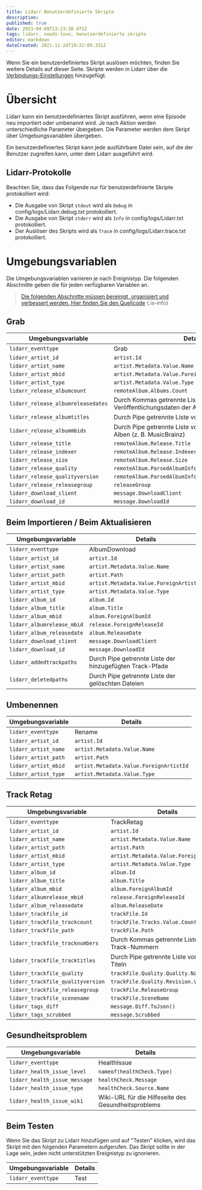 ```yaml
---
title: Lidarr Benutzerdefinierte Skripte
description: 
published: true
date: 2023-04-09T23:23:38.475Z
tags: lidarr, needs-love, benutzerdefinierte skripte
editor: markdown
dateCreated: 2021-11-24T19:22:09.331Z
---
```


Wenn Sie ein benutzerdefiniertes Skript auslösen möchten, finden Sie weitere Details auf dieser Seite. Skripte werden in Lidarr über die [Verbindungs-Einstellungen](/lidarr/settings#connections) hinzugefügt.

# Übersicht

Lidarr kann ein benutzerdefiniertes Skript ausführen, wenn eine Episode neu importiert oder umbenannt wird. Je nach Aktion werden unterschiedliche Parameter übergeben. Die Parameter werden dem Skript über Umgebungsvariablen übergeben.

Ein benutzerdefiniertes Skript kann jede ausführbare Datei sein, auf die der Benutzer zugreifen kann, unter dem Lidarr ausgeführt wird.

## Lidarr-Protokolle

Beachten Sie, dass das Folgende nur für benutzerdefinierte Skripte protokolliert wird:

- Die Ausgabe von Skript `stdout` wird als `Debug` in config/logs/Lidarr.debug.txt protokolliert.
- Die Ausgabe von Skript `stderr` wird als `Info` in config/logs/Lidarr.txt protokolliert.
- Der Auslöser des Skripts wird als `Trace` in config/logs/Lidarr.trace.txt protokolliert.

# Umgebungsvariablen

Die Umgebungsvariablen variieren je nach Ereignistyp. Die folgenden Abschnitte geben die für jeden verfügbaren Variablen an.

> [Die folgenden Abschnitte müssen bereinigt, organisiert und verbessert werden. Hier finden Sie den Quellcode](https://github.com/Lidarr/Lidarr/blob/develop/src/NzbDrone.Core/Notifications/CustomScript/CustomScript.cs)
{.is-info}

## Grab

| Umgebungsvariable                  | Details                                                             |
| --------------------------------- | ------------------------------------------------------------------- |
| `lidarr_eventtype`                 | Grab                                                                 |
| `lidarr_artist_id`                 | `artist.Id`                                                         |
| `lidarr_artist_name`               | `artist.Metadata.Value.Name`                                        |
| `lidarr_artist_mbid`               | `artist.Metadata.Value.ForeignArtistId`                             |
| `lidarr_artist_type`               | `artist.Metadata.Value.Type`                                        |
| `lidarr_release_albumcount`        | `remoteAlbum.Albums.Count`                                          |
| `lidarr_release_albumreleasedates` | Durch Kommas getrennte Liste von Veröffentlichungsdaten der Alben   |
| `lidarr_release_albumtitles`       | Durch Pipe getrennte Liste von Albumtiteln                           |
| `lidarr_release_albummbids`        | Durch Pipe getrennte Liste von externen Dienst-IDs der Alben (z. B. MusicBrainz) |
| `lidarr_release_title`             | `remoteAlbum.Release.Title`                                         |
| `lidarr_release_indexer`           | `remoteAlbum.Release.Indexer`                                       |
| `lidarr_release_size`              | `remoteAlbum.Release.Size`                                          |
| `lidarr_release_quality`           | `remoteAlbum.ParsedAlbumInfo.Quality.Quality.Name`                  |
| `lidarr_release_qualityversion`    | `remoteAlbum.ParsedAlbumInfo.Quality.Revision.Version`              |
| `lidarr_release_releasegroup`      | `releaseGroup`                                                      |
| `lidarr_download_client`           | `message.DownloadClient`                                            |
| `lidarr_download_id`               | `message.DownloadId`                                                |

## Beim Importieren / Beim Aktualisieren

| Umgebungsvariable       | Details                                  |
| ----------------------- | ---------------------------------------- |
| `lidarr_eventtype`      | AlbumDownload                            |
| `lidarr_artist_id`      | `artist.Id`                              |
| `lidarr_artist_name`    | `artist.Metadata.Value.Name`             |
| `lidarr_artist_path`    | `artist.Path`                            |
| `lidarr_artist_mbid`    | `artist.Metadata.Value.ForeignArtistId`  |
| `lidarr_artist_type`    | `artist.Metadata.Value.Type`             |
| `lidarr_album_id`       | `album.Id`                               |
| `lidarr_album_title`    | `album.Title`                            |
| `lidarr_album_mbid`     | `album.ForeignAlbumId`                   |
| `lidarr_albumrelease_mbid` | `release.ForeignReleaseId`               |
| `lidarr_album_releasedate` | `album.ReleaseDate`                      |
| `lidarr_download_client` | `message.DownloadClient`                 |
| `lidarr_download_id`    | `message.DownloadId`                     |
| `lidarr_addedtrackpaths` | Durch Pipe getrennte Liste der hinzugefügten Track-Pfade |
| `lidarr_deletedpaths`   | Durch Pipe getrennte Liste der gelöschten Dateien |

## Umbenennen

| Umgebungsvariable | Details                                 |
| ----------------- | --------------------------------------- |
| `lidarr_eventtype` | Rename                                  |
| `lidarr_artist_id` | `artist.Id`                             |
| `lidarr_artist_name` | `artist.Metadata.Value.Name`            |
| `lidarr_artist_path` | `artist.Path`                           |
| `lidarr_artist_mbid` | `artist.Metadata.Value.ForeignArtistId` |
| `lidarr_artist_type` | `artist.Metadata.Value.Type`            |

## Track Retag

| Umgebungsvariable              | Details                                 |
| ------------------------------ | --------------------------------------- |
| `lidarr_eventtype`             | TrackRetag                              |
| `lidarr_artist_id`             | `artist.Id`                             |
| `lidarr_artist_name`           | `artist.Metadata.Value.Name`            |
| `lidarr_artist_path`           | `artist.Path`                           |
| `lidarr_artist_mbid`           | `artist.Metadata.Value.ForeignArtistId` |
| `lidarr_artist_type`           | `artist.Metadata.Value.Type`            |
| `lidarr_album_id`              | `album.Id`                              |
| `lidarr_album_title`           | `album.Title`                           |
| `lidarr_album_mbid`            | `album.ForeignAlbumId`                  |
| `lidarr_albumrelease_mbid`     | `release.ForeignReleaseId`              |
| `lidarr_album_releasedate`     | `album.ReleaseDate`                     |
| `lidarr_trackfile_id`          | `trackFile.Id`                          |
| `lidarr_trackfile_trackcount`  | `trackFile.Tracks.Value.Count`          |
| `lidarr_trackfile_path`        | `trackFile.Path`                        |
| `lidarr_trackfile_tracknumbers` | Durch Kommas getrennte Liste von Track-Nummern |
| `lidarr_trackfile_tracktitles` | Durch Pipe getrennte Liste von Track-Titeln |
| `lidarr_trackfile_quality`     | `trackFile.Quality.Quality.Name`        |
| `lidarr_trackfile_qualityversion` | `trackFile.Quality.Revision.Version`    |
| `lidarr_trackfile_releasegroup` | `trackFile.ReleaseGroup`                |
| `lidarr_trackfile_scenename`   | `trackFile.SceneName`                   |
| `lidarr_tags_diff`             | `message.Diff.ToJson()`                 |
| `lidarr_tags_scrubbed`         | `message.Scrubbed`                      |

## Gesundheitsproblem

| Umgebungsvariable           | Details                                 |
| --------------------------- | --------------------------------------- |
| `lidarr_eventtype`          | HealthIssue                             |
| `lidarr_health_issue_level` | `nameof(healthCheck.Type)`              |
| `lidarr_health_issue_message` | `healthCheck.Message`                   |
| `lidarr_health_issue_type`  | `healthCheck.Source.Name`               |
| `lidarr_health_issue_wiki`  | Wiki-URL für die Hilfeseite des Gesundheitsproblems |

## Beim Testen

Wenn Sie das Skript zu Lidarr hinzufügen und auf "Testen" klicken, wird das Skript mit den folgenden Parametern aufgerufen. Das Skript sollte in der Lage sein, jeden nicht unterstützten Ereignistyp zu ignorieren.

| Umgebungsvariable | Details |
| ----------------- | ------- |
| `lidarr_eventtype` | Test    |